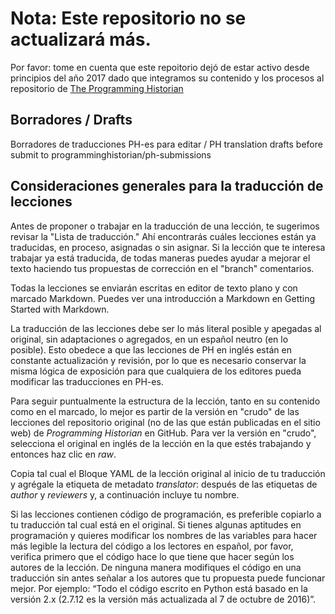 # Nota: Este repositorio no se actualizará más.

Por favor: tome en cuenta que este repoitorio dejó de estar activo desde principios del año 2017 dado que integramos su contenido y los procesos al repositorio de [The Programming Historian](https://github.com/programminghistorian)

## Borradores / Drafts

Borradores de traducciones PH-es para editar / PH translation drafts before submit to programminghistorian/ph-submissions

## Consideraciones generales para la traducción de lecciones

Antes de proponer o trabajar en la traducción de una lección, te sugerimos revisar la "Lista de traducción." Ahí encontrarás cuáles lecciones están ya traducidas, en proceso, asignadas o sin asignar. Si la lección que te interesa trabajar ya está traducida, de todas maneras puedes ayudar a mejorar el texto haciendo tus propuestas de corrección en el "branch" comentarios.

Todas la lecciones se enviarán escritas en editor de texto plano y con marcado Markdown. Puedes ver una introducción a Markdown en Getting Started with Markdown.
    
La traducción de las lecciones debe ser lo más literal posible y apegadas al original, sin adaptaciones o agregados, en un español neutro (en lo posible). Esto obedece a que las lecciones de PH en inglés están en constante actualización y revisión, por lo que es necesario conservar la misma lógica de exposición para que cualquiera de los editores pueda modificar las traducciones en PH-es.

Para seguir puntualmente la estructura de la lección, tanto en su contenido como en el marcado, lo mejor es partir de la versión en "crudo" de las lecciones del repositorio original (no de las que están publicadas en el sitio web) de *Programming Historian* en GitHub. Para ver la versión en "crudo", selecciona el original en inglés de la lección en la que estés trabajando y entonces haz clic en *raw*.

Copia tal cual el Bloque YAML de la lección original al inicio de tu traducción y agrégale la etiqueta de metadato *translator*: después de las etiquetas de *author* y *reviewers* y, a continuación incluye tu nombre.

Si las lecciones contienen código de programación, es preferible copiarlo a tu traducción tal cual está en el original. Si tienes algunas aptitudes en programación y quieres modificar los nombres de las variables para hacer más legible la lectura del código a los lectores en español, por favor, verifica primero que el código hace lo que tiene que hacer según los autores de la lección. De ninguna manera modifiques el código en una traducción sin antes señalar a los autores que tu propuesta puede funcionar mejor. Por ejemplo: “Todo el código escrito en Python está basado en la versión 2.x (2.7.12 es la versión más actualizada al 7 de octubre de 2016)”.



